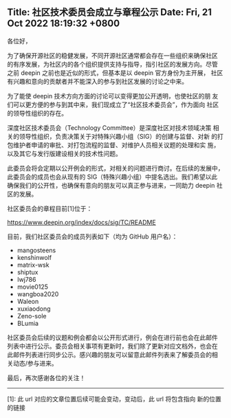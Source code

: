 Title: 社区技术委员会成立与章程公示
Date: Fri, 21 Oct 2022 18:19:32 +0800
---

各位好，

为了确保开源社区的稳健发展，不同开源社区通常都会存在一些组织来确保社区
的有序发展，为社区内的各个组织提供支持与指导，指引社区的发展方向。尽管
之前 deepin 之前也是近似的形式，但基本是以 deepin 官方身份为主开展，
社区有兴趣和意向的贡献者并不能深入的参与到社区发展的讨论之中来。

为了能使 deepin 技术方向方面的讨论可以变得更加公开透明，也使社区的朋
友们可以更方便的参与到其中来，我们现成立了“社区技术委员会”，作为面向
社区的领导性组织的存在。

深度社区技术委员会（Technology Committee）是深度社区对技术领域决策
相关的领导性组织，负责决策关于对特殊兴趣小组（SIG）的创建与监督、对新
的打包维护者申请的审批、对打包流程的监督、对维护人员相关议题的处理和实
施，以及其它与发行版建设相关的技术性问题。

此委员会将会定期以公开例会的形式，对相关的问题进行商讨。在后续的发展中，
此委员会的成员也会从现有的 SIG（特殊兴趣小组）中提名选出。我们希望以此
确保我们的公开性，也确保有意向的朋友可以真正参与进来，一同助力 deepin
社区的发展。

社区委员会的章程目前[1]位于：

https://www.deepin.org/index/docs/sig/TC/README

目前，我们社区委员会的成员列表如下（均为 GitHub 用户名）：

- mangosteens
- kenshinwolf
- matrix-wsk
- shiptux
- lwj786
- movie0125
- wangboa2020
- Waleon
- xuxiaodong
- Zeno-sole
- BLumia

社区委员会后续的议题和例会都会以公开形式进行，例会在进行前也会在此邮件
列表中进行公示。委员会相关事项有更新时，我们除了更新对应文档外，也会在
此邮件列表进行同步公示。感兴趣的朋友可以留意此邮件列表来了解委员会的相
关动态/参与进来。

最后，再次感谢各位的关注！

-----

[1]: 此 url 对应的文章位置后续可能会变动，变动后，此 url 将包含指向
     新的位置的链接
